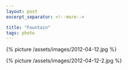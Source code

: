 ```yaml
---
layout: post
excerpt_separator: <!--more-->

title: "Fountain"
tags: photo
---
```


{% picture /assets/images/2012-04-12.jpg %}

{% picture /assets/images/2012-04-12-2.jpg %}
<!--more-->